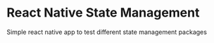 # React Native State Management

Simple react native app to test different state management packages